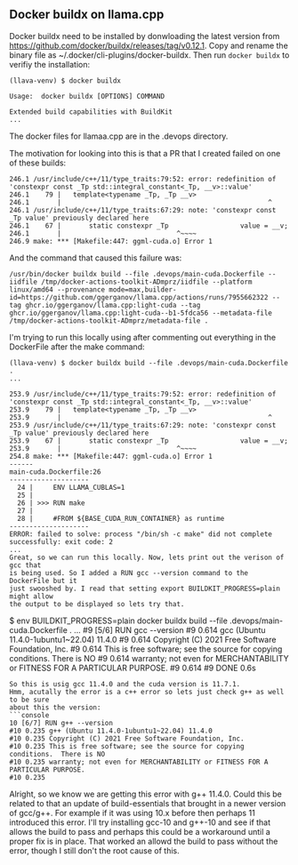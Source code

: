 ## Docker buildx on llama.cpp
Docker buildx need to be installed by donwloading the latest version from
https://github.com/docker/buildx/releases/tag/v0.12.1. Copy and rename the
binary file as ~/.docker/cli-plugins/docker-buildx. Then run `docker buildx` to
verifiy the installation:
```console
(llava-venv) $ docker buildx

Usage:  docker buildx [OPTIONS] COMMAND

Extended build capabilities with BuildKit
...
```

The docker files for llamaa.cpp are in the .devops directory.

The motivation for looking into this is that a PR that I created failed on one
of these builds:
```error
246.1 /usr/include/c++/11/type_traits:79:52: error: redefinition of 'constexpr const _Tp std::integral_constant<_Tp, __v>::value'
246.1    79 |   template<typename _Tp, _Tp __v>
246.1       |                                                    ^                           
246.1 /usr/include/c++/11/type_traits:67:29: note: 'constexpr const _Tp value' previously declared here
246.1    67 |       static constexpr _Tp                  value = __v;
246.1       |                             ^~~~~
246.9 make: *** [Makefile:447: ggml-cuda.o] Error 1
```

And the command that caused this failure was:
```console
/usr/bin/docker buildx build --file .devops/main-cuda.Dockerfile --iidfile /tmp/docker-actions-toolkit-ADmprz/iidfile --platform linux/amd64 --provenance mode=max,builder-id=https://github.com/ggerganov/llama.cpp/actions/runs/7955662322 --tag ghcr.io/ggerganov/llama.cpp:light-cuda --tag ghcr.io/ggerganov/llama.cpp:light-cuda--b1-5fdca56 --metadata-file /tmp/docker-actions-toolkit-ADmprz/metadata-file .
```

I'm trying to run this locally using after commenting out everything in the
DockerFile after the make command:
```console
(llava-venv) $ docker buildx build --file .devops/main-cuda.Dockerfile .
...

253.9 /usr/include/c++/11/type_traits:79:52: error: redefinition of 'constexpr const _Tp std::integral_constant<_Tp, __v>::value'
253.9    79 |   template<typename _Tp, _Tp __v>
253.9       |                                                    ^                           
253.9 /usr/include/c++/11/type_traits:67:29: note: 'constexpr const _Tp value' previously declared here
253.9    67 |       static constexpr _Tp                  value = __v;
253.9       |                             ^~~~~
254.8 make: *** [Makefile:447: ggml-cuda.o] Error 1
------
main-cuda.Dockerfile:26
--------------------
  24 |     ENV LLAMA_CUBLAS=1
  25 |     
  26 | >>> RUN make
  27 |     
  28 |     #FROM ${BASE_CUDA_RUN_CONTAINER} as runtime
--------------------
ERROR: failed to solve: process "/bin/sh -c make" did not complete successfully: exit code: 2
...
Great, so we can run this locally. Now, lets print out the verison of gcc that
is being used. So I added a RUN gcc --version command to the DockerFile but it
just swooshed by. I read that setting export BUILDKIT_PROGRESS=plain might allow
the output to be displayed so lets try that.
```
$ env BUILDKIT_PROGRESS=plain docker buildx build --file .devops/main-cuda.Dockerfile .
...
#9 [5/6] RUN gcc --version
#9 0.614 gcc (Ubuntu 11.4.0-1ubuntu1~22.04) 11.4.0
#9 0.614 Copyright (C) 2021 Free Software Foundation, Inc.
#9 0.614 This is free software; see the source for copying conditions.  There is NO
#9 0.614 warranty; not even for MERCHANTABILITY or FITNESS FOR A PARTICULAR PURPOSE.
#9 0.614 
#9 DONE 0.6s
```
So this is usig gcc 11.4.0 and the cuda version is 11.7.1.
Hmm, acutally the error is a c++ error so lets just check g++ as well to be sure
about this the version:
```console
10 [6/7] RUN g++ --version
#10 0.235 g++ (Ubuntu 11.4.0-1ubuntu1~22.04) 11.4.0
#10 0.235 Copyright (C) 2021 Free Software Foundation, Inc.
#10 0.235 This is free software; see the source for copying conditions.  There is NO
#10 0.235 warranty; not even for MERCHANTABILITY or FITNESS FOR A PARTICULAR PURPOSE.
#10 0.235 
```
Alright, so we know we are getting this error with g++ 11.4.0. 
Could this be related to that an update of build-essentials that brought in a
newer version of gcc/g++. For example if it was using 10.x before then perhaps
11 introduced this error. I'll try installing gcc-10 and g++-10 and see if that
allows the build to pass and perhaps this could be a workaround until a proper
fix is in place. That worked an allowd the build to pass without the error,
though I still don't the root cause of this.
